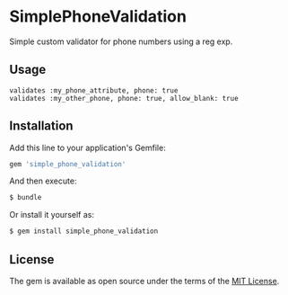 # SimplePhoneValidation
Simple custom validator for phone numbers using a reg exp.

## Usage
```
validates :my_phone_attribute, phone: true
validates :my_other_phone, phone: true, allow_blank: true
```

## Installation
Add this line to your application's Gemfile:

```ruby
gem 'simple_phone_validation'
```

And then execute:
```bash
$ bundle
```

Or install it yourself as:
```bash
$ gem install simple_phone_validation
```

## License
The gem is available as open source under the terms of the [MIT License](https://opensource.org/licenses/MIT).
